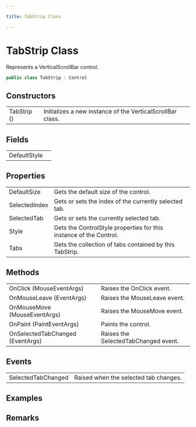 ```yaml
---

title: TabStrip Class

---
```


# TabStrip Class

Represents a VerticalScrollBar control.

```csharp
public class TabStrip : Control 
```

## Constructors

<table>
<tr><td>TabStrip ()</td><td>Initializes a new instance of the VerticalScrollBar class.</td></tr>
</table>

## Fields

<table>
<tr><td>DefaultStyle</td><td></td></tr>
</table>

## Properties

<table>
<tr><td>DefaultSize</td><td>Gets the default size of the control.</td></tr>
<tr><td>SelectedIndex</td><td>Gets or sets the index of the currently selected tab.</td></tr>
<tr><td>SelectedTab</td><td>Gets or sets the currently selected tab.</td></tr>
<tr><td>Style</td><td>Gets the ControlStyle properties for this instance of the Control.</td></tr>
<tr><td>Tabs</td><td>Gets the collection of tabs contained by this TabStrip.</td></tr>
</table>

## Methods

<table>
<tr><td>OnClick (MouseEventArgs)</td><td>Raises the OnClick event.</td></tr>
<tr><td>OnMouseLeave (EventArgs)</td><td>Raises the MouseLeave event.</td></tr>
<tr><td>OnMouseMove (MouseEventArgs)</td><td>Raises the MouseMove event.</td></tr>
<tr><td>OnPaint (PaintEventArgs)</td><td>Paints the control.</td></tr>
<tr><td>OnSelectedTabChanged (EventArgs)</td><td>Raises the SelectedTabChanged event.</td></tr>
</table>

## Events

<table>
<tr><td>SelectedTabChanged</td><td>Raised when the selected tab changes.</td></tr>
</table>

<!-- Only change content below this line, anything above this line will be lost when regenerated. -->

## Examples

## Remarks

